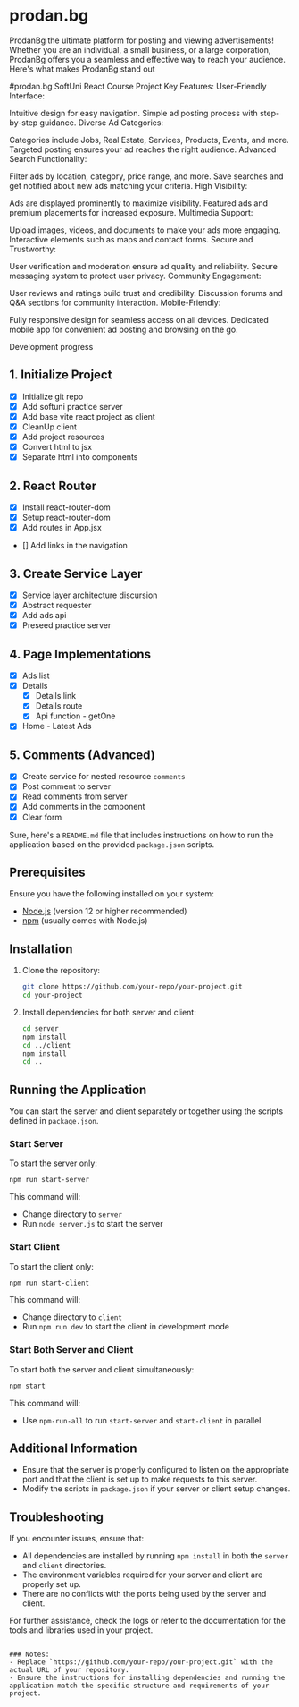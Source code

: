 # prodan.bg
ProdanBg the ultimate platform for posting and viewing advertisements! Whether you are an individual, a small business, or a large corporation, ProdanBg offers you a seamless and effective way to reach your audience. Here's what makes ProdanBg stand out

#prodan.bg 
SoftUni React Course Project
Key Features:
User-Friendly Interface:

Intuitive design for easy navigation.
Simple ad posting process with step-by-step guidance.
Diverse Ad Categories:

Categories include Jobs, Real Estate, Services, Products, Events, and more.
Targeted posting ensures your ad reaches the right audience.
Advanced Search Functionality:

Filter ads by location, category, price range, and more.
Save searches and get notified about new ads matching your criteria.
High Visibility:

Ads are displayed prominently to maximize visibility.
Featured ads and premium placements for increased exposure.
Multimedia Support:

Upload images, videos, and documents to make your ads more engaging.
Interactive elements such as maps and contact forms.
Secure and Trustworthy:

User verification and moderation ensure ad quality and reliability.
Secure messaging system to protect user privacy.
Community Engagement:

User reviews and ratings build trust and credibility.
Discussion forums and Q&A sections for community interaction.
Mobile-Friendly:

Fully responsive design for seamless access on all devices.
Dedicated mobile app for convenient ad posting and browsing on the go.

Development progress
## 1. Initialize Project
- [x] Initialize git repo
- [x] Add softuni practice server
- [x] Add base vite react project as client
- [x] CleanUp client
- [x] Add project resources
- [x] Convert html to jsx
- [x] Separate html into components
## 2. React Router
- [x] Install react-router-dom
- [x] Setup react-router-dom
- [x] Add routes in App.jsx
- [] Add links in the navigation
## 3. Create Service Layer
- [x] Service layer architecture discursion
- [x] Abstract requester
- [x] Add ads api
- [x] Preseed practice server
## 4. Page Implementations
- [x] Ads list
- [x] Details
  - [x] Details link
  - [x] Details route
  - [x] Api function - getOne
- [x] Home - Latest Ads
## 5. Comments (Advanced)
- [x] Create service for nested resource `comments`
- [x] Post comment to server
- [x] Read comments from server
- [x] Add comments in the component
- [x] Clear form

Sure, here's a `README.md` file that includes instructions on how to run the application based on the provided `package.json` scripts.

## Prerequisites

Ensure you have the following installed on your system:

- [Node.js](https://nodejs.org/) (version 12 or higher recommended)
- [npm](https://www.npmjs.com/) (usually comes with Node.js)

## Installation

1. Clone the repository:
   ```bash
   git clone https://github.com/your-repo/your-project.git
   cd your-project
   ```

2. Install dependencies for both server and client:
   ```bash
   cd server
   npm install
   cd ../client
   npm install
   cd ..
   ```

## Running the Application

You can start the server and client separately or together using the scripts defined in `package.json`.

### Start Server

To start the server only:

```bash
npm run start-server
```

This command will:

- Change directory to `server`
- Run `node server.js` to start the server

### Start Client

To start the client only:

```bash
npm run start-client
```

This command will:

- Change directory to `client`
- Run `npm run dev` to start the client in development mode

### Start Both Server and Client

To start both the server and client simultaneously:

```bash
npm start
```

This command will:

- Use `npm-run-all` to run `start-server` and `start-client` in parallel

## Additional Information

- Ensure that the server is properly configured to listen on the appropriate port and that the client is set up to make requests to this server.
- Modify the scripts in `package.json` if your server or client setup changes.

## Troubleshooting

If you encounter issues, ensure that:

- All dependencies are installed by running `npm install` in both the `server` and `client` directories.
- The environment variables required for your server and client are properly set up.
- There are no conflicts with the ports being used by the server and client.

For further assistance, check the logs or refer to the documentation for the tools and libraries used in your project.
```

### Notes:
- Replace `https://github.com/your-repo/your-project.git` with the actual URL of your repository.
- Ensure the instructions for installing dependencies and running the application match the specific structure and requirements of your project.